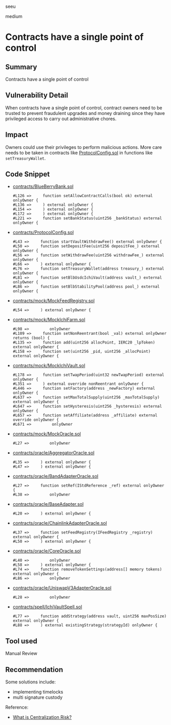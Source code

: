 seeu

medium

# Contracts have a single point of control

## Summary

Contracts have a single point of control

## Vulnerability Detail

When contracts have a single point of control, contract owners need to be trusted to prevent fraudulent upgrades and money draining since they have privileged access to carry out administrative chores.

## Impact

Owners could use their privileges to perform malicious actions. More care needs to be taken in contracts like [ProtocolConfig.sol](https://github.com/sherlock-audit/2023-02-blueberry-seeu-inspace/tree/main/contracts/ProtocolConfig.sol) in functions like `setTreasuryWallet`.

## Code Snippet


- [contracts/BlueBerryBank.sol](https://github.com/sherlock-audit/2023-02-blueberry-seeu-inspace/tree/main/contracts/BlueBerryBank.sol)
  ```Solidity
  #L126 =>     function setAllowContractCalls(bool ok) external onlyOwner {
  #L136 =>     ) external onlyOwner {
  #L154 =>     ) external onlyOwner {
  #L172 =>     ) external onlyOwner {
  #L221 =>     function setBankStatus(uint256 _bankStatus) external onlyOwner {
  ```
- [contracts/ProtocolConfig.sol](https://github.com/sherlock-audit/2023-02-blueberry-seeu-inspace/tree/main/contracts/ProtocolConfig.sol)
  ```Solidity
  #L43 =>     function startVaultWithdrawFee() external onlyOwner {
  #L50 =>     function setDepositFee(uint256 depositFee_) external onlyOwner {
  #L56 =>     function setWithdrawFee(uint256 withdrawFee_) external onlyOwner {
  #L66 =>     ) external onlyOwner {
  #L76 =>     function setTreasuryWallet(address treasury_) external onlyOwner {
  #L81 =>     function setBlbUsdcIchiVault(address vault_) external onlyOwner {
  #L86 =>     function setBlbStabilityPool(address pool_) external onlyOwner {
  ```
- [contracts/mock/MockFeedRegistry.sol](https://github.com/sherlock-audit/2023-02-blueberry-seeu-inspace/tree/main/contracts/mock/MockFeedRegistry.sol#L54)
  ```Solidity
  #L54 =>     ) external onlyOwner {
  ```
- [contracts/mock/MockIchiFarm.sol](https://github.com/sherlock-audit/2023-02-blueberry-seeu-inspace/tree/main/contracts/mock/MockIchiFarm.sol)
  ```Solidity
  #L98 =>         onlyOwner
  #L109 =>     function setNonReentrant(bool _val) external onlyOwner returns (bool) {
  #L135 =>     function add(uint256 allocPoint, IERC20 _lpToken) external onlyOwner {
  #L158 =>     function set(uint256 _pid, uint256 _allocPoint) external onlyOwner {
  ```
- [contracts/mock/MockIchiVault.sol](https://github.com/sherlock-audit/2023-02-blueberry-seeu-inspace/tree/main/contracts/mock/MockIchiVault.sol)
  ```Solidity
  #L178 =>     function setTwapPeriod(uint32 newTwapPeriod) external onlyOwner {
  #L351 =>     ) external override nonReentrant onlyOwner {
  #L446 =>     function setFactory(address _newFactory) external onlyOwner {
  #L637 =>     function setMaxTotalSupply(uint256 _maxTotalSupply) external onlyOwner {
  #L647 =>     function setHysteresis(uint256 _hysteresis) external onlyOwner {
  #L657 =>     function setAffiliate(address _affiliate) external override onlyOwner {
  #L671 =>         onlyOwner
  ```
- [contracts/mock/MockOracle.sol](https://github.com/sherlock-audit/2023-02-blueberry-seeu-inspace/tree/main/contracts/mock/MockOracle.sol#L27)
  ```Solidity
  #L27 =>         onlyOwner
  ```
- [contracts/oracle/AggregatorOracle.sol](https://github.com/sherlock-audit/2023-02-blueberry-seeu-inspace/tree/main/contracts/oracle/AggregatorOracle.sol)
  ```Solidity
  #L35 =>     ) external onlyOwner {
  #L47 =>     ) external onlyOwner {
  ```
- [contracts/oracle/BandAdapterOracle.sol](https://github.com/sherlock-audit/2023-02-blueberry-seeu-inspace/tree/main/contracts/oracle/BandAdapterOracle.sol)
  ```Solidity
  #L27 =>     function setRef(IStdReference _ref) external onlyOwner {
  #L38 =>         onlyOwner
  ```
- [contracts/oracle/BaseAdapter.sol](https://github.com/sherlock-audit/2023-02-blueberry-seeu-inspace/tree/main/contracts/oracle/BaseAdapter.sol#L20)
  ```Solidity
  #L20 =>     ) external onlyOwner {
  ```
- [contracts/oracle/ChainlinkAdapterOracle.sol](https://github.com/sherlock-audit/2023-02-blueberry-seeu-inspace/tree/main/contracts/oracle/ChainlinkAdapterOracle.sol)
  ```Solidity
  #L37 =>     function setFeedRegistry(IFeedRegistry _registry) external onlyOwner {
  #L50 =>     ) external onlyOwner {
  ```
- [contracts/oracle/CoreOracle.sol](https://github.com/sherlock-audit/2023-02-blueberry-seeu-inspace/tree/main/contracts/oracle/CoreOracle.sol)
  ```Solidity
  #L40 =>         onlyOwner
  #L58 =>     ) external onlyOwner {
  #L74 =>     function removeTokenSettings(address[] memory tokens) external onlyOwner {
  #L86 =>         onlyOwner
  ```
- [contracts/oracle/UniswapV3AdapterOracle.sol](https://github.com/sherlock-audit/2023-02-blueberry-seeu-inspace/tree/main/contracts/oracle/UniswapV3AdapterOracle.sol#L28)
  ```Solidity
  #L28 =>         onlyOwner
  ```
- [contracts/spell/IchiVaultSpell.sol](https://github.com/sherlock-audit/2023-02-blueberry-seeu-inspace/tree/main/contracts/spell/IchiVaultSpell.sol)
  ```Solidity
  #L77 =>     function addStrategy(address vault, uint256 maxPosSize) external onlyOwner {
  #L88 =>     ) external existingStrategy(strategyId) onlyOwner {
  ```

## Tool used

Manual Review

## Recommendation

Some solutions include:
- implementing timelocks
- multi signature custody

Reference:
- [What is Centralization Risk?](https://certik.medium.com/what-is-centralization-risk-41cf848f5a74)
